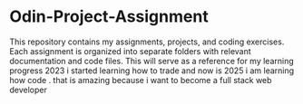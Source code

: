 # Odin-Project-Assignment
This repository contains my assignments, projects, and coding exercises. Each assignment is organized into separate folders with relevant documentation and code files. This will serve as a reference for my learning progress
2023 i started learning how to trade and now is 2025 i am learning how code . 
that is amazing because i want to become a full stack web developer
